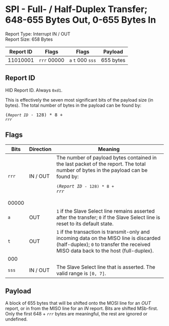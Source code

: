 
# SPI - Full- / Half-Duplex Transfer; 648-655 Bytes Out, 0-655 Bytes In
Report Type: Interrupt IN / OUT<br />
Report Size: 658 Bytes

| Report ID | Flags | Flags | Payload |
|-----------|-------|-------|---------|
| 11010001 | `rrr`&nbsp;00000 | `a`&nbsp;`t`&nbsp;000&nbsp;`sss` | 655 bytes |

## Report ID
HID Report ID.  Always `0xd1`.

This is effectively the seven most significant bits of the payload size (in bytes).  The total number of bytes in the payload can be found by: <pre>(*`Report ID`* - 128) * 8 + *`rrr`*</pre>

## Flags

| Bits  | Direction | Meaning |
|-------|-----------|---------|
| `rrr` | IN / OUT  | The number of payload bytes contained in the last packet of the report.  The total number of bytes in the payload can be found by: <pre>(*`Report ID`* - 128) * 8 + *`rrr`*</pre> |
| 00000 |          |                                                                       |
| `a`   | OUT      | `1` if the Slave Select line remains asserted after the transfer; `0` if the Slave Select line is reset to its default state. |
| `t`   | OUT      | `1` if the transaction is transmit-only and incoming data on the MISO line is discarded (half-duplex); `0` to transfer the received MISO data back to the host (full-duplex). |
| 000   |          |                                                                       |
| `sss` | IN / OUT | The Slave Select line that is asserted.  The valid range is `[0, 7]`. |

## Payload
A block of 655 bytes that will be shifted onto the MOSI line for an *OUT* report, or in from the MISO line for an *IN* report.  Bits are shifted MSb-first.  Only the first 648 + *`rrr`* bytes are meaningful, the rest are ignored or undefined.
